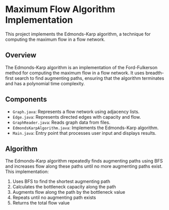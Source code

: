 # Maximum Flow Algorithm Implementation

This project implements the Edmonds-Karp algorithm, a technique for computing the maximum flow in a flow network.

## Overview

The Edmonds-Karp algorithm is an implementation of the Ford-Fulkerson method for computing the maximum flow in a flow network. It uses breadth-first search to find augmenting paths, ensuring that the algorithm terminates and has a polynomial time complexity.

## Components

- `Graph.java`: Represents a flow network using adjacency lists.
- `Edge.java`: Represents directed edges with capacity and flow.
- `GraphReader.java`: Reads graph data from files.
- `EdmondsKarpAlgorithm.java`: Implements the Edmonds-Karp algorithm.
- `Main.java`: Entry point that processes user input and displays results.

## Algorithm

The Edmonds-Karp algorithm repeatedly finds augmenting paths using BFS and increases flow along these paths until no more augmenting paths exist. This implementation:

1. Uses BFS to find the shortest augmenting path
2. Calculates the bottleneck capacity along the path
3. Augments flow along the path by the bottleneck value
4. Repeats until no augmenting path exists
5. Returns the total flow value